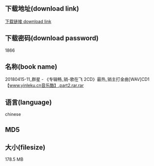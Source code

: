 ## 下载地址(download link)
[下载链接 download link](https://voluble-croquembouche-d321dc.netlify.app/?s=20180415-11_%E7%BE%A4%E6%98%9F+-+%E3%80%8A%E4%B8%93%E8%BE%91%E7%95%85_%E9%94%80-%E6%AD%8C%E5%9C%A8%E9%A3%9E+2CD%E3%80%8B%E6%9C%80%E7%83%AD_%E9%94%80%E4%B8%BB%E6%89%93%E9%87%91%E6%9B%B2%5BWAV%5DCD1%E3%80%90www.yinleku.cn%E9%9F%B3%E4%B9%90%E9%85%B7%E3%80%91.part2.rar)

## 下载密码(download password)
1866

## 名称(book name)
20180415-11_群星 - 《专辑畅_销-歌在飞 2CD》最热_销主打金曲[WAV]CD1【www.yinleku.cn音乐酷】.part2.rar.rar

## 语言(language)
chinese

## MD5


## 大小(filesize)
178.5 MB
